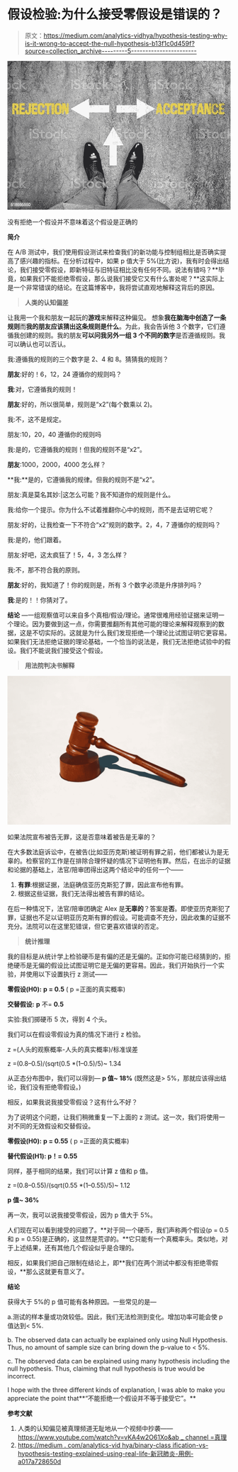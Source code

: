 # 假设检验:为什么接受零假设是错误的？

> 原文：<https://medium.com/analytics-vidhya/hypothesis-testing-why-is-it-wrong-to-accept-the-null-hypothesis-b13f1c0d459f?source=collection_archive---------5----------------------->

![](img/62c0b14a551532f72633e4d74d575812.png)

没有拒绝一个假设并不意味着这个假设是正确的

**简介**

在 A/B 测试中，我们使用假设测试来检查我们的新功能与控制组相比是否确实提高了感兴趣的指标。在分析过程中，如果 p 值大于 5%(比方说)，我有时会得出结论，我们接受零假设，即新特征与旧特征相比没有任何不同。说法有错吗？**毕竟，如果我们不能拒绝零假设，那么说我们接受它又有什么害处呢？**这实际上是一个非常错误的结论。在这篇博客中，我将尝试直观地解释这背后的原因。

> **人类的认知偏差**

让我用一个我和朋友一起玩的**游戏**来解释这种偏见。
想象**我在脑海中创造了一条规则**而**我的朋友应该猜出这条规则是什么**。为此，我会告诉他 3 个数字，它们遵循我创建的规则。我的朋友**可以问我另外一组 3 个不同的数字**是否遵循规则。我可以确认也可以否认。

我:遵循我的规则的三个数字是 2、4 和 8。猜猜我的规则？

**朋友**:好的！6，12，24 遵循你的规则吗？

**我**:对，它遵循我的规则！

**朋友**:好的，所以很简单，规则是“x2”(每个数乘以 2)。

我:不，这不是规定。

朋友:10，20，40 遵循你的规则吗

我:是的，它遵循我的规则！但我的规则不是“x2”。

**朋友**:1000，2000，4000 怎么样？

**我:**是的，它遵循我的规律。但我的规则不是“x2”。

朋友:真是莫名其妙:|这怎么可能？我不知道你的规则是什么。

我:给你一个提示。你为什么不试着推翻你心中的规则，而不是去证明它呢？

朋友:好的，让我检查一下不符合“x2”规则的数字。2，4，7 遵循你的规则吗？

我:是的，他们跟着。

朋友:好吧，这太疯狂了！5，4，3 怎么样？

我:不，那不符合我的原则。

**朋友**:好的，我知道了！你的规则是，所有 3 个数字必须是升序排列吗？

**我**:是的！！你猜对了。

**结论** —一组观察值可以来自多个真相/假设/理论。通常很难用经验证据来证明一个理论。因为要做到这一点，你需要推翻所有其他可能的理论来解释观察到的数据，这是不切实际的。这就是为什么我们发现拒绝一个理论比试图证明它更容易。如果我们无法拒绝证据的理论基础，一个恰当的说法是，我们无法拒绝试验中的假设。我们不能说我们接受这个假设。

> **用法院判决书解释**

![](img/7761f7e3f599df3e10cc9bb15a443a6e.png)

如果法院宣布被告无罪，这是否意味着被告是无辜的？

在大多数法庭诉讼中，在被告(比如亚历克斯)被证明有罪之前，他们都被认为是无辜的。检察官的工作是在排除合理怀疑的情况下证明他有罪。然后，在出示的证据和论据的基础上，法官/陪审团得出这两个结论中的任何一个——

1.  **有罪**:根据证据，法庭确信亚历克斯犯了罪，因此宣布他有罪。
2.  根据这些证据，我们无法得出被告有罪的结论。

在后一种情况下，法官/陪审团确定 Alex 是**无辜的**？答案是**否**。即使亚历克斯犯了罪，证据也不足以证明亚历克斯有罪的假设。可能调查不充分，因此收集的证据不充分。法院可以在这里犯错误，但它更喜欢错误的否定。

> **统计推理**

我的目标是从统计学上检验硬币是有偏的还是无偏的。正如你可能已经猜到的，拒绝硬币是无偏的假设比试图证明它是无偏的更容易。因此，我们开始执行一个实验，并使用以下设置执行 z 测试——

**零假设(H0):** **p = 0.5** ( p =正面的真实概率)

**交替假设:** **p** 不= **0.5**

实验:我们掷硬币 5 次，得到 4 个头。

我们可以在假设零假设为真的情况下进行 z 检验。

z =(人头的观察概率-人头的真实概率)/标准误差

z =(0.8–0.5)/(sqrt(0.5 *(1–0.5)/5)~ 1.34

从正态分布图中，我们可以得到—
**p 值~ 18%** (既然这是> 5%，那就应该得出结论，我们没有拒绝零假设。)

相反，如果我说我接受零假设？这有什么不好？

为了说明这个问题，让我们稍微重复一下上面的 z 测试。这一次，我们将使用一对不同的无效假设和交替假设。

**零假设(H0):** **p = 0.55** ( p =正面的真实概率)

**替代假设(H1): p！= 0.55**

同样，基于相同的结果，我们可以计算 z 值和 p 值。

z =(0.8–0.55)/(sqrt(0.55 *(1–0.55)/5)~ 1.12

**p 值~ 36%**

再一次，我可以说我接受零假设，因为 p 值大于 5%。

人们现在可以看到接受的问题了。**对于同一个硬币，我们声称两个假设(p = 0.5 和 p = 0.55)是正确的，这显然是荒谬的。**它只能有一个真概率头。类似地，对于上述结果，还有其他几个假设似乎是合理的。

相反，如果我们把自己限制在结论上，即**我们在两个测试中都没有拒绝零假设，**那么这就更有意义了。

**结论**

获得大于 5%的 p 值可能有各种原因。一些常见的是—

a.测试的样本量或功效较低。因此，我们无法检测到变化。增加功率可能会使 p 值达到< 5%.

b. The observed data can actually be explained only using Null Hypothesis. Thus, no amount of sample size can bring down the p-value to < 5%.

c. The observed data can be explained using many hypothesis including the null hypothesis. Thus, claiming that null hypothesis is true would be incorrect.

I hope with the three different kinds of explanation, I was able to make you appreciate the point that**“不能拒绝一个假设并不等于接受它”。**

**参考文献**

1.  人类的认知偏见被真理频道无耻地从一个视频中抄袭——[https://www.youtube.com/watch?v=vKA4w2O61Xo&ab _ channel =真理](https://www.youtube.com/watch?v=vKA4w2O61Xo&ab_channel=Veritasium)
2.  [https://medium . com/analytics-vid hya/binary-class ification-vs-hypothesis-testing-explained-using-real-life-新冠肺炎-用例-a017a728650d](/analytics-vidhya/binary-classification-vs-hypothesis-testing-explained-using-real-life-covid-19-use-cases-a017a728650d)